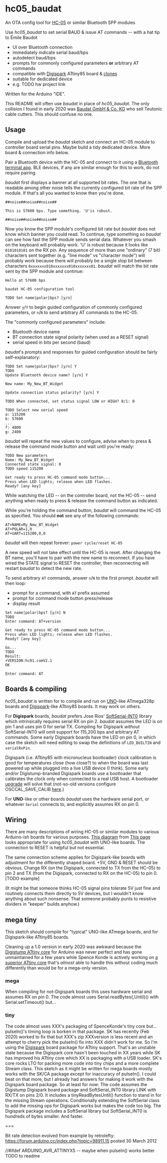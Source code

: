 # hc05_baudat

An OTA config tool for [HC-05](https://electropeak.com/learn/tutorial-getting-started-with-hc05-bluetooth-module-arduino/) or similar Bluetooth SPP modules

Use _hc05_baudat_ to set serial BAUD & issue AT commands -- with a hat tip to Émile Baudot

  * UI over Bluetooth connection
  * immediately indicate serial baud/bps
  * autodetect baud/bps
  * prompts for commonly configured parameters
    **or**
    arbitrary AT commands
  * compatible with [Digispark](http://digistump.com/products/1) ATtiny85 board & [clones](https://www.aliexpress.com/wholesale?SearchText=digispark)
  * suitable for dedicated device
  * e.g. TODO hw project link

Written for the Arduino "IDE".

This README will often use _baudat_ in place of _hc05_baudat_. The only collision I found in early 2020 was [Baudat GmbH & Co. KG](https://www.baudat.de) who sell Teutonic cable cutters. This should confuse no one.

## Usage

Compile and upload the _baudat_ sketch and connect an HC-05 module to controller board serial pins. Maybe build a tidy dedicated device. More board & connection info below.

Pair a Bluetooth device with the HC-05 and connect to it using a [Bluetooth terminal app](https://play.google.com/store/apps/details?id=de.kai_morich.serial_bluetooth_terminal).  BLE devices, if any are similar enough for this to work, do not require pairing.

_baudat_ first displays a banner at all supported bit rates. The one that is readable among other noise tells the currently configured bit rate of the SPP module. If that's all you wanted to know then you're done.

```
##noise##noise##noise##

This is 57600 bps. Type something. 'U'is robust.

##noise##noise##noise##
```

Now you know the SPP module's configured bit rate but _baudat_ does not know which banner you could read. To continue, type something so _baudat_ can see how fast the SPP module sends serial data. Whatever you smash on the keyboard will probably work. 'U' is robust because it looks like `0101010101` on the RX pin. Any sequence of more than one "ordinary" (7 bit) characters sent together (e.g. "line mode" vs "character mode") will probably work because there will probably be a single stop bit between characters `0xxxxxxx010xxxxxxx010xxxxxxx01`. _baudat_ will match the bit rate sent by the SPP module and continue:

```
Hello at 57600 bps

baudat HC-05 configuration tool

TODO Set name|polar|bps? [y/n]
```

Answer `y`/`Y` to begin guided configuration of commonly configured parameters, or `n`/`N`  to send arbitrary AT commands to the HC-05.

The "commonly configured parameters" include:
* Bluetooth device name
* BT connection state signal polarity (when used as a RESET signal)
* serial speed in bits per second (baud)

_baudat_'s prompts and responses for guided configuration should be fairly self-explanatory:

```
TODO Set name|polar|bps? [y/n] Y
TODO
Update Bluetooth device name? [y/n] Y

New name: My_New_BT_Widget

Update connection status polarity? [y/n] Y

TODO When connected, set status signal LOW or HIGH? 0/1: 0

TODO Select new serial speed
a: 115200
b: 57600
...
f: 4800
g: 2400
```
_baudat_ will repeat the new values to configure, advise when to press & release the command mode button and wait until you're ready:
```
TODO New parameters
Name: My_New_BT_Widget
Connected state signal: 0
TODO speed 115200

Get ready to press HC-05 command mode button...
Press when LED lights; release when LED flashes.
Ready? [any key]
```
While watching the LED -- on the controller board, not the HC-05 -- send anything when ready to press & release the command button as indicated.

While you're holding the command button, _baudat_ will command the HC-05 as specified. You should **not** see any of the following commands:

```
AT+NAME=My_New_BT_Widget
AT+POLAR=1,0
AT+UART=115200,0,0
```
_baudat_ will then repeat forever:
`power cycle/reset HC-05`

A new speed will not take effect until the HC-05 is reset.
After changing the BT name, you'll have to pair with the new name to reconnect. If you have wired the STATE signal to RESET the controller, then reconnecting will restart _baudat_ to detect the new rate.

To send arbitrary `AT` commands, answer `n`/`N`  to the first prompt. _baudat_ will then loop:
* prompt for a command, with `AT` prefix assumed
* prompt for command mode button press/release
* display result
```
Set name|polar|bps? [y/n] N
TODO
Enter command: AT+version

Get ready to press HC-05 command mode button...
Press when LED lights; release when LED flashes.
Ready? [any key]

Go...
TODO
Result:
+VERSION:hc01.comV2.1
OK

Enter command: AT 
```

## Boards & compiling

_hc05_baudat_  is written for to compile and run on [UNO](https://store.arduino.cc/usa/arduino-uno-rev3)-like ATmega328p boards and [Digispark](http://digistump.com/products/1)-like ATtiny85 boards. It may work on others.

For **Digispark** boards, _baudat_ prefers Jose Rios' [SoftSerial-INT0](https://github.com/J-Rios/Digispark_SoftSerial-INT0/archive/master.zip) library which intrinsically requires serial RX on pin 2. _baudat_ assumes the LED is on pin 1 and uses pin 0 for serial TX. Compiling for Digispark _without_ SoftSerial-INT0 will omit support for 115,200 bps and arbitrary AT commands. Some early Digispark boards have the LED on pin 0, in which case the sketch will need editing to swap the definitions of `LED_BUILTIN` and `serialRxPin`.

Digispark (i.e. ATtiny85 with micronucleus bootloader) clock calibration is good for temperatures close (how close?) to when the board was last powered up while plugged into a live USB device (I think). Some early and/or Digistump-branded Digispark boards use a bootloader that calibrates the clock only when connected to a real USB host. A bootloader [upgrade](https://github.com/micronucleus/micronucleus/tree/master/upgrade) will solve that (not-so-old versions configure OSCCAL_SAVE_CALIB [here](https://github.com/micronucleus/micronucleus/blob/master/firmware/configuration/t85_default/bootloaderconfig.h).)


For **UNO**-like or other boards  _baudat_ uses the hardware serial port, or whatever `Serial` connects to, and explicitly assumes RX on pin 0. 

## Wiring

There are many descriptions of wiring HC-05 or similar modules to various Arduino-ish boards for various purposes. [This diagram](http://www.buildlog.net/blog/wp-content/uploads/2017/10/hc-05_prog.png) from [This page](http://www.buildlog.net/blog/2017/10/using-the-hc-05-bluetooth-module/) looks appropriate for using _hc05_baudat_ with UNO-like boards. The connection to RESET is helpful but not essential.

The same connection scheme applies for Digispark-like boards with adjustment for the differently shaped board. +5V, GND & RESET should be obvious. Change RX (on the Digispark, connected to TX from the HC-05) to pin 2 and TX (from the Digispark, connected to RX on the HC-05) to pin 0.
[TODO example]

(It might be that someone thinks HC-05 signal pins tolerate 5V just fine and routinely connects them directly to 5V devices, but I wouldn't know anything about such nonsense. That someone probably punts to resistive dividers in "keeper" builds anyhow.)




## mega tiny
This sketch should compile for "typical" UNO-like ATmega boards, and for Digispark-like ATtiny85 boards.

Cleaning up a 1.0 version in early 2020 was awkward because the [Digistump ATtiny core](https://github.com/digistump/DigistumpArduino) for Arduino was never perfect and has gone unmaintained for a few years while Spence Konde is actively working on [a superior ATtiny core](https://github.com/SpenceKonde/ATTinyCore) that's _almost_ able to handle this without coding much differently than would be for a mega-only version.

### mega
When compiling for not-Digispark boards this uses hardware serial and assumes RX on pin 0. The code almost uses Serial.readBytes{,Until}() with Serial.setTimeout() but...
### tiny
The code almost uses XXX's packaging of SpenceKonde's tiny core but... pulseIn()'s timing loop is borken in that package. SK has recently (Feb 2020) worked to fix that but XXX's zip XXXversion is less recent and an attempt to cherry pick the pulseIn() fix into XXX didn't work for me. So I'm using the [Digispark](http://digispark.fixme) board package for ATtiny support. That's an unstable state because the Digispark core hasn't been touched in XX years while SK has improved his ATtiny core which XX is packaging with a USB loader. SK's core rocks LTO for packing more code into tiny chips and a more complete Stream class. This sketch as it might be written for mega boards mostly works with the SK/CA package except for inaccuracy of pulseIn(). I could beat on that more, but I already had answers for making it work with the Digispark board package. So at least for now:
The code assumes the Digistump Digispark board package and SoftSerial_INT0 library LINK with RX/TX on pins 2/0. It includes a tinyReadBytesUntil() function to stand in for the missing Stream operations. Conditionally extending the SoftSerial class to add the missing ops for Digispark works but makes the code too big. The Digispark package includes a SoftSerial library but SoftSerial_INT0 is hundreds of bytes smaller. And faster. 


===



 Bit rate detection evolved from example by retrolefty:
  https://forum.arduino.cc/index.php?topic=98911.15 posted 30 March 2012

//#ifdef ARDUINO_AVR_ATTINYX5 -- maybe when pulseIn() works better TODO to readme



<!--stackedit_data:
eyJoaXN0b3J5IjpbMjAzMzY5OTA1OF19
-->